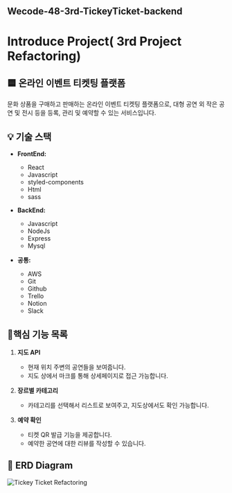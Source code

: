 ## Wecode-48-3rd-TickeyTicket-backend

# Introduce Project( 3rd Project Refactoring)
## 🟦 온라인 이벤트 티켓팅 플랫폼

문화 상품을 구매하고 판매하는 온라인 이벤트 티켓팅 플랫폼으로, 대형 공연 외 작은 공연 및 전시 등을 등록, 관리 및 예약할 수 있는 서비스입니다.

## 💡 기술 스택

- **FrontEnd:**
  - React
  - Javascript
  - styled-components
  - Html
  - sass

- **BackEnd:**
  - Javascript
  - NodeJs
  - Express
  - Mysql

- **공통:**
  - AWS
  - Git
  - Github
  - Trello
  - Notion
  - Slack



## 📍핵심 기능 목록

1. **지도 API**
   - 현재 위치 주변의 공연들을 보여줍니다.
   - 지도 상에서 마크를 통해 상세페이지로 접근 가능합니다.

2. **장르별 카테고리**
   - 카테고리를 선택해서 리스트로 보여주고, 지도상에서도 확인 가능합니다.

3. **예약 확인**
   - 티켓 QR 발급 기능을 제공합니다.
   - 예약한 공연에 대한 리뷰를 작성할 수 있습니다.
  

## 💾 ERD Diagram
![Tickey Ticket Refactoring](https://github.com/ghj1/Wecode-48-3rd-TickeyTicket-backend/assets/90584168/03d4a332-1431-418a-b89b-59d824938e51)

